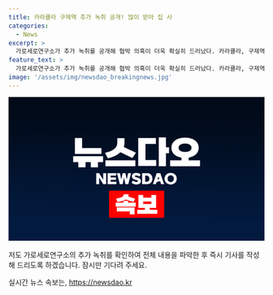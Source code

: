 ```yaml
---
title: 카라큘라 구제역 추가 녹취 공개! 많이 받아 집 사
categories:
  - News
excerpt: >
  가로세로연구소가 추가 녹취를 공개해 협박 의혹이 더욱 확실히 드러났다. 카라큘라, 구제역 등 렉카 유튜버들은 혐의를 부인하고 있지만, 여전히 녹취 내용은 논란이 되고 있다. 쯔양을 상대로 한 금전 갈취 협박 사건은 인터넷 커뮤니티를 떠들썩하게 하며 뜨거운 이슈로 떠올랐고, 더 많은 정보는 []에서 확인할 수 있다.
feature_text: >
  가로세로연구소가 추가 녹취를 공개해 협박 의혹이 더욱 확실히 드러났다. 카라큘라, 구제역 등 렉카 유튜버들은 혐의를 부인하고 있지만, 여전히 녹취 내용은 논란이 되고 있다. 쯔양을 상대로 한 금전 갈취 협박 사건은 인터넷 커뮤니티를 떠들썩하게 하며 뜨거운 이슈로 떠올랐고, 더 많은 정보는 []에서 확인할 수 있다.
image: '/assets/img/newsdao_breakingnews.jpg'
---
```


<p><img src="/assets/img/newsdao_breakingnews.jpg" alt="flaretime 속보" /></p>

<p>저도 가로세로연구소의 추가 녹취를 확인하여 전체 내용을 파악한 후 즉시 기사를 작성해 드리도록 하겠습니다. 잠시만 기다려 주세요.</p>
실시간 뉴스 속보는, <a href="https://newsdao.kr" rel="dofollow">https://newsdao.kr</a>


